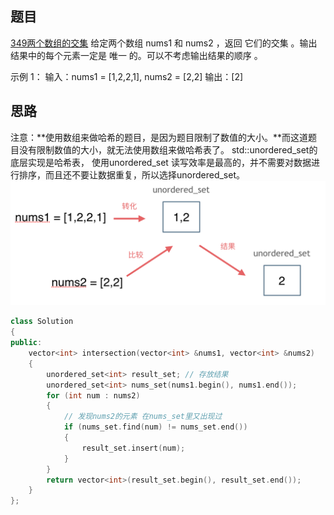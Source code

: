 ## 题目
[349两个数组的交集](https://leetcode-cn.com/problems/intersection-of-two-arrays/)
给定两个数组 nums1 和 nums2 ，返回 它们的交集 。输出结果中的每个元素一定是 唯一 的。可以不考虑输出结果的顺序 。

示例 1：
输入：nums1 = [1,2,2,1], nums2 = [2,2]
输出：[2]
## 思路
注意：**使用数组来做哈希的题目，是因为题目限制了数值的大小。**而这道题目没有限制数值的大小，就无法使用数组来做哈希表了。
std::unordered_set的底层实现是哈希表， 使用unordered_set 读写效率是最高的，并不需要对数据进行排序，而且还不要让数据重复，所以选择unordered_set。
![image.png](leetcode349.assets/1645373613898-31ef0247-a3f9-4054-847f-a88f22381250.png)
```cpp
class Solution
{
public:
    vector<int> intersection(vector<int> &nums1, vector<int> &nums2)
    {
        unordered_set<int> result_set; // 存放结果
        unordered_set<int> nums_set(nums1.begin(), nums1.end());
        for (int num : nums2)
        {
            // 发现nums2的元素 在nums_set里又出现过
            if (nums_set.find(num) != nums_set.end())
            {
                result_set.insert(num);
            }
        }
        return vector<int>(result_set.begin(), result_set.end());
    }
};
```
